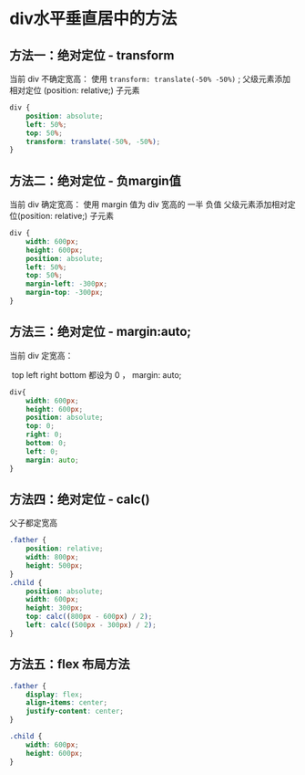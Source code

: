 # div水平垂直居中的方法

## 方法一：绝对定位 - transform

当前 div 不确定宽高：
	使用 `transform: translate(-50% -50%)` ;
	父级元素添加相对定位 (position: relative;)
	子元素

```css
div {
	position: absolute;
    left: 50%;
    top: 50%;
    transform: translate(-50%, -50%);
}
```



## 方法二：绝对定位 - 负margin值

当前 div 确定宽高：
	使用 margin 值为 div 宽高的 一半 负值
	父级元素添加相对定位(position: relative;)
	子元素

```css
div {
	width: 600px;
    height: 600px;
    position: absolute;
    left: 50%;
    top: 50%;
    margin-left: -300px;
    margin-top: -300px;
}
```



## 方法三：绝对定位 - margin:auto;

当前 div 定宽高：

​	top left right bottom 都设为 0 ， margin: auto;

```css
div{
	width: 600px;
    height: 600px;
    position: absolute;
	top: 0;
    right: 0;
    bottom: 0;
    left: 0;
   	margin: auto;  
}
```



## 方法四：绝对定位 - calc()

父子都定宽高

```css
.father {
	position: relative;
	width: 800px;
	height: 500px;
}
.child {
	position: absolute;
	width: 600px;
	height: 300px;
	top: calc((800px - 600px) / 2);
	left: calc((500px - 300px) / 2);
}
```



## 方法五：flex 布局方法

```css
.father {
	display: flex;
    align-items: center;
    justify-content: center;
}

.child {
    width: 600px;
    height: 600px;
}
```

